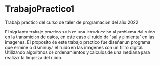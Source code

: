 # TrabajoPractico1
Trabajo práctico del curso de taller de programación del año 2022

El siguiente trabajo practico se hizo una intruduccion al problema del ruido en la transmicion de datos, en este caso el ruido de "sal y pimienta" en las imagenes. El proposito de este trabajo practico fue diseñar un programa que elimine o disminuya el ruido en las imagenes con un filtro digital. Utilizando algoritmos de ordenamientos y calculos de una mediana para realizar la limpieza del ruido.